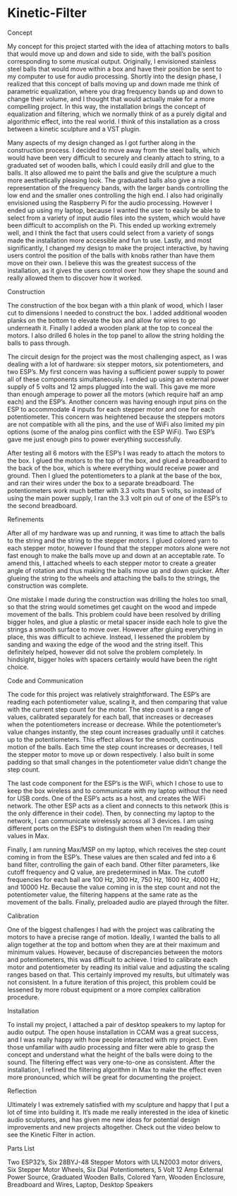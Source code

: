 # Kinetic-Filter

Concept 

My concept for this project started with the idea of attaching motors to balls that would move up and down and side to side, with the ball’s position corresponding to some musical output. Originally, I envisioned stainless steel balls that would move within a box and have their position be sent to my computer to use for audio processing. Shortly into the design phase, I realized that this concept of balls moving up and down made me think of parametric equalization, where you drag frequency bands up and down to change their volume, and I thought that would actually make for a more compelling project. In this way, the installation brings the concept of equalization and filtering, which we normally think of as a purely digital and algorithmic effect, into the real world. I think of this installation as a cross between a kinetic sculpture and a VST plugin. 

Many aspects of my design changed as I got further along in the construction process. I decided to move away from the steel balls, which would have been very difficult to securely and cleanly attach to string, to a graduated set of wooden balls, which I could easily drill and glue to the balls. It also allowed me to paint the balls and give the sculpture a much more aesthetically pleasing look. The graduated balls also give a nice representation of the frequency bands, with the larger bands controlling the low end and the smaller ones controlling the high end. I also had originally envisioned using the Raspberry Pi for the audio processing. However I ended up using my laptop, because I wanted the user to easily be able to select from a variety of input audio files into the system, which would have been difficult to accomplish on the Pi. This ended up working extremely well, and I think the fact that users could select from a variety of songs made the installation more accessible and fun to use. Lastly, and most significantly, I changed my design to make the project interactive, by having users control the position of the balls with knobs rather than have them move on their own. I believe this was the greatest success of the installation, as it gives the users control over how they shape the sound and really allowed them to discover how it worked. 

Construction

The construction of the box began with a thin plank of wood, which I laser cut to dimensions I needed to construct the box. I added additional wooden planks on the bottom to elevate the box and allow for wires to go underneath it. Finally I added a wooden plank at the top to conceal the motors. I also drilled 6 holes in the top panel to allow the string holding the balls to pass through.

The circuit design for the project was the most challenging aspect, as I was dealing with a lot of hardware: six stepper motors, six potentiometers, and two ESP’s. My first concern was having a sufficient power supply to power all of these components simultaneously. I ended up using an external power supply of 5 volts and 12 amps plugged into the wall. This gave me more than enough amperage to power all the motors (which require half an amp each) and the ESP’s. Another concern was having enough input pins on the ESP to accommodate 4 inputs for each stepper motor and one for each potentiometer. This concern was heightened because the steppers motors are not compatible with all the pins, and the use of WiFi also limited my pin options (some of the analog pins conflict with the ESP WiFi). Two ESP’s gave me just enough pins to power everything successfully. 

After testing all 6 motors with the ESP’s I was ready to attach the motors to the box. I glued the motors to the top of the box, and glued a breadboard to the back of the box, which is where everything would receive power and ground. Then I glued the potentiometers to a plank at the base of the box, and ran their wires under the box to a separate breadboard. The potentiometers work much better with 3.3 volts than 5 volts, so instead of using the main power supply, I ran the 3.3 volt pin out of one of the ESP’s to the second breadboard. 

Refinements 

After all of my hardware was up and running, it was time to attach the balls to the string and the string to the stepper motors. I glued colored yarn to each stepper motor, however I found that the stepper motors alone were not fast enough to make the balls move up and down at an acceptable rate. To amend this, I attached wheels to each stepper motor to create a greater angle of rotation and thus making the balls move up and down quicker. After glueing the string to the wheels and attaching the balls to the strings, the construction was complete. 

One mistake I made during the construction was drilling the holes too small, so that the string would sometimes get caught on the wood and impede movement of the balls. This problem could have been resolved by drilling bigger holes, and glue a plastic or metal spacer inside each hole to give the strings a smooth surface to move over. However after gluing everything in place, this was difficult to achieve. Instead, I lessened the problem by sanding and waxing the edge of the wood and the string itself. This definitely helped, however did not solve the problem completely. In hindsight, bigger holes with spacers certainly would have been the right choice.

Code and Communication

The code for this project was relatively straightforward. The ESP’s are reading each potentiometer value, scaling it, and then comparing that value with the current step count for the motor. The step count is a range of values, calibrated separately for each ball, that increases or decreases when the potentiometers increase or decrease. While the potentiometer’s value changes instantly, the step count increases gradually until it catches up to the potentiometers. This effect allows for the smooth, continuous motion of the balls. Each time the step count increases or decreases, I tell the stepper motor to move up or down respectively. I also built in some padding so that small changes in the potentiometer value didn’t change the step count. 

The last code component for the ESP’s is the WiFi, which I chose to use to keep the box wireless and to communicate with my laptop without the need for USB cords. One of the ESP’s acts as a host, and creates the WiFi network. The other ESP acts as a client and connects to this network (this is the only difference in their code). Then, by connecting my laptop to the network, I can communicate wirelessly across all 3 devices. I am using different ports on the ESP’s to distinguish them when I’m reading their values in Max.

Finally, I am running Max/MSP on my laptop, which receives the step count coming in from the ESP’s. These values are then scaled and fed into a 6 band filter, controlling the gain of each band. Other filter parameters, like cutoff frequency and Q value, are predetermined in Max. The cutoff frequencies for each ball are 100 Hz, 300 Hz, 750 Hz, 1600 Hz, 4000 Hz, and 10000 Hz. Because the value coming in is the step count and not the potentiometer value, the filtering happens at the same rate as the movement of the balls. Finally, preloaded audio are played through the filter.

Calibration 

One of the biggest challenges I had with the project was calibrating the motors to have a precise range of motion. Ideally, I wanted the balls to all align together at the top and bottom when they are at their maximum and minimum values. However, because of discrepancies between the motors and potentiometers, this was difficult to achieve. I tried to calibrate each motor and potentiometer by reading its initial value and adjusting the scaling ranges based on that. This certainly improved my results, but ultimately was not consistent. In a future iteration of this project, this problem could be lessened by more robust equipment or a more complex calibration procedure. 

Installation

To install my project, I attached a pair of desktop speakers to my laptop for audio output. The open house installation in CCAM was a great success, and I was really happy with how people interacted with my project. Even those unfamiliar with audio processing and filter were able to grasp the concept and understand what the height of the balls were doing to the sound. The filtering effect was very one-to-one as consistent. After the installation, I refined the filtering algorithm in Max to make the effect even more pronounced, which will be great for documenting the project. 

Reflection

Ultimately I was extremely satisfied with my sculpture and happy that I put a lot of time into building it. It’s made me really interested in the idea of kinetic audio sculptures, and has given me new ideas for potential design improvements and new projects altogether. Check out the video below to see the Kinetic Filter in action.

Parts List 

Two ESP32’s,
Six 28BYJ-48 Stepper Motors with ULN2003 motor drivers,
Six Stepper Motor Wheels, 
Six Dial Potentiometers, 
5 Volt 12 Amp External Power Source,
Graduated Wooden Balls, 
Colored Yarn, 
Wooden Enclosure, 
Breadboard and Wires, 
Laptop, 
Desktop Speakers 
